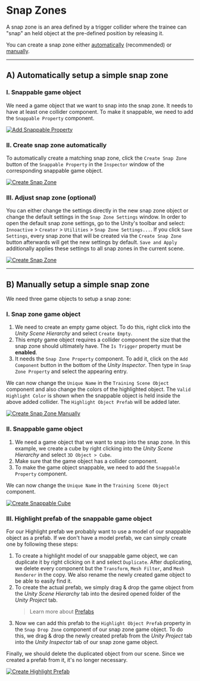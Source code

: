 # Snap Zones

A snap zone is an area defined by a trigger collider where the trainee can "snap" an held object at the pre-defined position by releasing it. 

You can create a snap zone either [automatically](#a-automatically-setup-a-simple-snap-zone) (recommended) or [manually](#b-manually-setup-a-simple-snap-zone).

------

## A) Automatically setup a simple snap zone

### I. Snappable game object

We need a game object that we want to snap into the snap zone. It needs to have at least one collider component. To make it snappable, we need to add the `Snappable Property` component.

[![Add Snappable Property](../images/snapzones/box-snappable.png "Add Snappable Property")](../images/snapzones/box-snappable.png)


### II. Create snap zone automatically

To automatically create a matching snap zone, click the `Create Snap Zone` button of the `Snappable Property` in the `Inspector` window of the corresponding snappable game object.

[![Create Snap Zone](../images/snapzones/automatically-create.gif "Create Snap Zone")](../images/snapzones/automatically-create.gif)


### III. Adjust snap zone (optional)

You can either change the settings directly in the new snap zone object or change the default settings in the `Snap Zone Settings` window. In order to open the default snap zone settings, go to the Unity's toolbar and select: `Innoactive` > `Creator` > `Utilities` > `Snap Zone Settings...`. If you click `Save Settings`, every snap zone that will be created via the `Create Snap Zone` button afterwards will get the new settings by default. `Save and Apply` additionally applies these settings to all snap zones in the current scene.

[![Create Snap Zone](../images/snapzones/change-settings.gif "Create Snap Zone")](../images/snapzones/change-settings.gif)


------

## B) Manually setup a simple snap zone

We need three game objects to setup a snap zone:


### I. Snap zone game object

1. We need to create an empty game object. To do this, right click into the *Unity Scene Hierarchy* and select `Create Empty`.
2. This empty game object requires a collider component the size that the snap zone should ultimately have. The `Is Trigger` property must be **enabled**. 
3. It needs the `Snap Zone Property` component. To add it, click on the `Add Component` button in the bottom of the *Unity Inspector*. Then type in `Snap Zone Property` and select the appearing entry.

We can now change the `Unique Name` in the `Training Scene Object` component and also change the colors of the highlighted object. The `Valid Highlight Color` is shown when the snappable object is held inside the above added collider. The `Highlight Object Prefab` will be added later.

[![Create Snap Zone Manually](../images/snapzones/manually-create-snapzone.gif "Create Snap Zone Manually")](../images/snapzones/manually-create-snapzone.gif)


### II. Snappable game object

1. We need a game object that we want to snap into the snap zone. In this example, we create a cube by right clicking into the *Unity Scene Hierarchy* and select `3D Object > Cube`.
2. Make sure that the game object has a collider component.
3. To make the game object snappable, we need to add the `Snappable Property` component.

We can now change the `Unique Name` in the `Training Scene Object` component.

[![Create Snappable Cube](../images/snapzones/create-snappable-cube.gif "Create Snappable Cube")](../images/snapzones/create-snappable-cube.gif)


### III. Highlight prefab of the snappable game object

For our Highlight prefab we probably want to use a model of our snappable object as a prefab. If we don't have a model prefab, we can simply create one by following these steps:

1. To create a highlight model of our snappable game object, we can duplicate it by right clicking on it and select `Duplicate`. After duplicating, we delete every component but the `Transform`, `Mesh Filter`, and `Mesh Renderer` in the copy. We also rename the newly created game object to be able to easily find it.
2. To create the actual prefab, we simply drag & drop the game object from the *Unity Scene Hierarchy* tab into the desired opened folder of the *Unity Project* tab.
    > Learn more about [Prefabs](https://docs.unity3d.com/Manual/Prefabs.html)
3. Now we can add this prefab to the `Highlight Object Prefab` property in the `Snap Drop Zone` component of our snap zone game object. To do this, we drag & drop the newly created prefab from the *Unity Project* tab into the *Unity Inspector* tab of our snap zone game object.

Finally, we should delete the duplicated object from our scene. Since we created a prefab from it, it's no longer necessary.

[![Create Highlight Prefab](../images/snapzones/create-highlight-prefab.gif "Create Highlight Prefab")](../images/snapzones/create-highlight-prefab.gif)
